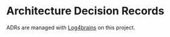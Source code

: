# Architecture Decision Records

ADRs are managed with [Log4brains](https://github.com/thomvaill/log4brains) on this project.

